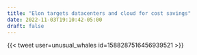 ```yaml
---
title: "Elon targets datacenters and cloud for cost savings"
date: 2022-11-03T19:10:42-05:00
draft: false
---
```

{{< tweet user=unusual_whales id=1588287516456939521 >}}
<!--more-->
